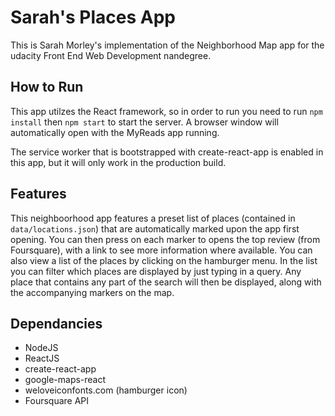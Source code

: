 Sarah's Places App
===============================

This is Sarah Morley's implementation of the Neighborhood Map app for the udacity Front End Web Development nandegree.

## How to Run

This app utilzes the React framework, so in order to run you need to run `npm install` then `npm start` to start the server. A browser window will automatically open with the MyReads app running.

The service worker that is bootstrapped with create-react-app is enabled in this app, but it will only work in the production build.

## Features

This neighboorhood app features a preset list of places (contained in `data/locations.json`) that are automatically marked upon the app first opening. You can then press on each marker to opens the top review (from Foursquare), with a link to see more information where available. You can also view a list of the places by clicking on the hamburger menu. In the list you can filter which places are displayed by just typing in a query. Any place that contains any part of the search will then be displayed, along with the accompanying markers on the map.

## Dependancies

* NodeJS
* ReactJS
* create-react-app
* google-maps-react
* weloveiconfonts.com (hamburger icon)
* Foursquare API